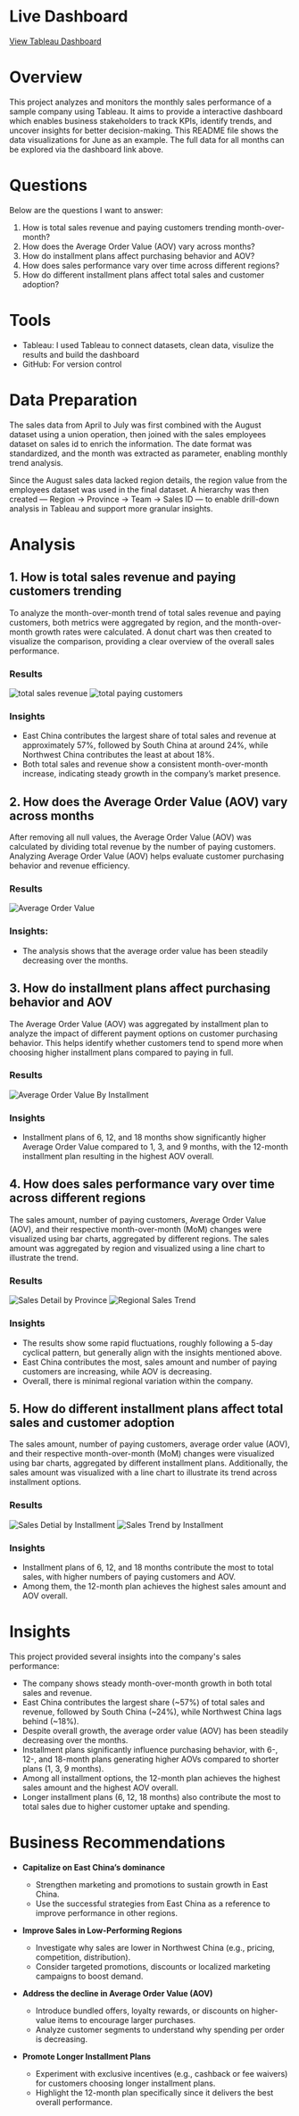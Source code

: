 # Live Dashboard
[View Tableau Dashboard](https://public.tableau.com/app/profile/ziang.liu5667/viz/salestransactiondata/MonthlySalesDataMonitoring)

# Overview
This project analyzes and monitors the monthly sales performance of a sample company using Tableau. It aims to provide a interactive dashboard which enables business stakeholders to track KPIs, identify trends, and uncover insights for better decision-making. This README file shows the data visualizations for June as an example. The full data for all months can be explored via the dashboard link above.

# Questions
Below are the questions I want to answer:
1. How is total sales revenue and paying customers trending month-over-month? 
2. How does the Average Order Value (AOV) vary across months?
3. How do installment plans affect purchasing behavior and AOV?
4. How does sales performance vary over time across different regions?
5. How do different installment plans affect total sales and customer adoption?

# Tools
- Tableau: I used Tableau to connect datasets, clean data, visulize the results and build the dashboard
- GitHub: For version control

# Data Preparation

The sales data from April to July was first combined with the August dataset using a union operation, then joined with the sales employees dataset on sales id to enrich the information. The date format was standardized, and the month was extracted as parameter, enabling monthly trend analysis.

Since the August sales data lacked region details, the region value from the employees dataset was used in the final dataset. A hierarchy was then created — Region → Province → Team → Sales ID — to enable drill-down analysis in Tableau and support more granular insights.

# Analysis

## 1. How is total sales revenue and paying customers trending


To analyze the month-over-month trend of total sales revenue and paying customers, both metrics were aggregated by region, and the month-over-month growth rates were calculated. A donut chart was then created to visualize the comparison, providing a clear overview of the overall sales performance.

### Results

![total sales revenue](Images/sales_amount.png)
![total paying customers](Images/paying_customer.png)

### Insights
- East China contributes the largest share of total sales and revenue at approximately 57%, followed by South China at around 24%, while Northwest China contributes the least at about 18%.
- Both total sales and revenue show a consistent month-over-month increase, indicating steady growth in the company’s market presence.


## 2. How does the Average Order Value (AOV) vary across months

After removing all null values, the Average Order Value (AOV) was calculated by dividing total revenue by the number of paying customers. Analyzing Average Order Value (AOV) helps evaluate customer purchasing behavior and revenue efficiency.

### Results
![Average Order Value](Images/average_order_value.png)

### Insights:
- The analysis shows that the average order value has been steadily decreasing over the months.


## 3. How do installment plans affect purchasing behavior and AOV

The Average Order Value (AOV) was aggregated by installment plan to analyze the impact of different payment options on customer purchasing behavior. This helps identify whether customers tend to spend more when choosing higher installment plans compared to paying in full.

### Results
![Average Order Value By Installment](Images/aov_by_installment.png)

### Insights
- Installment plans of 6, 12, and 18 months show significantly higher Average Order Value compared to 1, 3, and 9 months, with the 12-month installment plan resulting in the highest AOV overall.


## 4. How does sales performance vary over time across different regions
The sales amount, number of paying customers, Average Order Value (AOV), and their respective month-over-month (MoM) changes were visualized using bar charts, aggregated by different regions. The sales amount was aggregated by region and visualized using a line chart to illustrate the trend.

### Results
![Sales Detail by Province](Images/sales_detail_by_province.png)
![Regional Sales Trend](Images/regional_sales_trend.png)

### Insights
- The results show some rapid fluctuations, roughly following a 5-day cyclical pattern, but generally align with the insights mentioned above.
- East China contributes the most, sales amount and number of paying customers are increasing, while AOV is decreasing.
- Overall, there is minimal regional variation within the company.

  
## 5. How do different installment plans affect total sales and customer adoption
The sales amount, number of paying customers, average order value (AOV), and their respective month-over-month (MoM) changes were visualized using bar charts, aggregated by different installment plans. Additionally, the sales amount was visualized with a line chart to illustrate its trend across installment options.

### Results

![Sales Detial by Installment](Images/sales_detail_by_installment.png)
![Sales Trend by Installment](Images/sales_trend_by_installment.png)

### Insights
- Installment plans of 6, 12, and 18 months contribute the most to total sales, with higher numbers of paying customers and AOV.
- Among them, the 12-month plan achieves the highest sales amount and AOV overall.


# Insights

This project provided several insights into the company's sales performance:

- The company shows steady month-over-month growth in both total sales and revenue.
- East China contributes the largest share (~57%) of total sales and revenue, followed by South China (~24%), while Northwest China lags behind (~18%).
- Despite overall growth, the average order value (AOV) has been steadily decreasing over the months.
- Installment plans significantly influence purchasing behavior, with 6-, 12-, and 18-month plans generating higher AOVs compared to shorter plans (1, 3, 9 months).
- Among all installment options, the 12-month plan achieves the highest sales amount and the highest AOV overall.
- Longer installment plans (6, 12, 18 months) also contribute the most to total sales due to higher customer uptake and spending.
  
# Business Recommendations
- **Capitalize on East China’s dominance**  
  - Strengthen marketing and promotions to sustain growth in East China.  
  - Use the successful strategies from East China as a reference to improve performance in other regions.

- **Improve Sales in Low-Performing Regions**  
  - Investigate why sales are lower in Northwest China (e.g., pricing, competition, distribution).  
  - Consider targeted promotions, discounts or localized marketing campaigns to boost demand.

- **Address the decline in Average Order Value (AOV)**  
  - Introduce bundled offers, loyalty rewards, or discounts on higher-value items to encourage larger purchases.  
  - Analyze customer segments to understand why spending per order is decreasing.  

- **Promote Longer Installment Plans**  
  - Experiment with exclusive incentives (e.g., cashback or fee waivers) for customers choosing longer installment plans. 
  - Highlight the 12-month plan specifically since it delivers the best overall performance.


